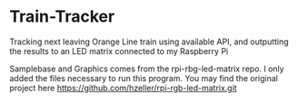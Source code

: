 # Train-Tracker
Tracking next leaving Orange Line train using available API, and outputting the results to an LED matrix connected to my Raspberry Pi 



Samplebase and Graphics comes from the rpi-rbg-led-matrix repo. I only added the files necessary to run this program. You may find the original project here https://github.com/hzeller/rpi-rgb-led-matrix.git

